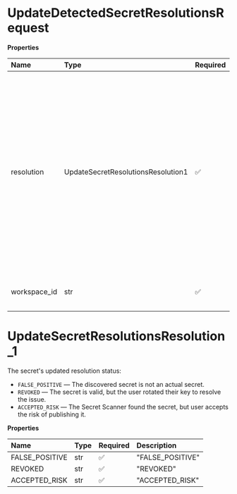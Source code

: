 # UpdateDetectedSecretResolutionsRequest

**Properties**

| Name         | Type                               | Required | Description                                                                                                                                                                                                                                                                                              |
| :----------- | :--------------------------------- | :------- | :------------------------------------------------------------------------------------------------------------------------------------------------------------------------------------------------------------------------------------------------------------------------------------------------------- |
| resolution   | UpdateSecretResolutionsResolution1 | ✅       | The secret's updated resolution status: - `FALSE_POSITIVE` — The discovered secret is not an actual secret. - `REVOKED` — The secret is valid, but the user rotated their key to resolve the issue. - `ACCEPTED_RISK` — The Secret Scanner found the secret, but user accepts the risk of publishing it. |
| workspace_id | str                                | ✅       | The ID of the workspace that contains the secret.                                                                                                                                                                                                                                                        |

# UpdateSecretResolutionsResolution_1

The secret's updated resolution status:

- `FALSE_POSITIVE` — The discovered secret is not an actual secret.
- `REVOKED` — The secret is valid, but the user rotated their key to resolve the issue.
- `ACCEPTED_RISK` — The Secret Scanner found the secret, but user accepts the risk of publishing it.

**Properties**

| Name           | Type | Required | Description      |
| :------------- | :--- | :------- | :--------------- |
| FALSE_POSITIVE | str  | ✅       | "FALSE_POSITIVE" |
| REVOKED        | str  | ✅       | "REVOKED"        |
| ACCEPTED_RISK  | str  | ✅       | "ACCEPTED_RISK"  |

<!-- This file was generated by liblab | https://liblab.com/ -->
